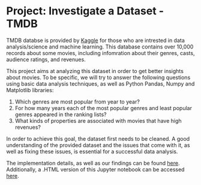 # Project: Investigate a Dataset - TMDB
TMDB databse is provided by [Kaggle](https://www.kaggle.com/tmdb/tmdb-movie-metadata) for those who are intrested in data analysis/science and machine learning. This database contains over 10,000 records about some movies, including infomration about their genres, casts, audience ratings, and revenues.

This project aims at analyzing this dataset in order to get better insights about movies. To be specific, we will try to answer the following questions using basic data analysis techniques, as well as Python Pandas, Numpy and Matplotlib libraries:
1. Which genres are most popular from year to year?
2. For how many years each of the most popular genres and least popular genres appeared in the ranking lists?
3. What kinds of properties are associated with movies that have high revenues?

In order to achieve this goal, the dataset first needs to be cleaned. A good understanding of the provided dataset and the issues that come with it, as well as fixing these issues, is essential for a successful data analysis.

The implementation details, as well as our findings can be found [here](https://github.com/qusay-elewy/investigate-dataset/blob/main/Investigate_a_Dataset.ipynb). Additionally, a .HTML version of this Jupyter notebook can be accessed [here](https://github.com/qusay-elewy/investigate-dataset/blob/main/Investigate_a_Dataset.html).
